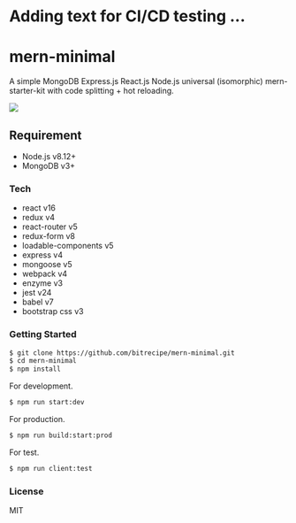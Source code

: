 # Adding text for CI/CD testing ... 
# mern-minimal

A simple MongoDB Express.js React.js Node.js universal (isomorphic) mern-starter-kit with code splitting + hot reloading.

![](mern-minimal.gif)

## Requirement
  - Node.js v8.12+
  - MongoDB v3+
### Tech
* react v16
* redux v4
* react-router v5
* redux-form v8
* loadable-components v5
* express v4
* mongoose v5
* webpack v4
* enzyme v3
* jest v24
* babel v7
* bootstrap css v3
### Getting Started
```sh
$ git clone https://github.com/bitrecipe/mern-minimal.git
$ cd mern-minimal
$ npm install
```
For development.
```sh
$ npm run start:dev
```
For production.
```sh
$ npm run build:start:prod
```
For test.
```sh
$ npm run client:test
```
### License
MIT
